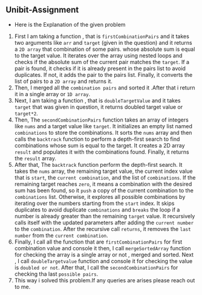 ## Unibit-Assignment
- Here is the Explanation of the given problem

1. First I am taking a function , that is `firstCombinationPairs` and it takes two arguments like `arr` and `target` (given in the question) and it returns a `2D array` that combination of some pairs. whose absolute sum is equal to the target value. It iterates over the array using nested loops and checks if the absolute sum of the current pair matches the `target`. If a pair is found, it checks if it is already present in the pairs list to avoid duplicates. If not, it adds the pair to the pairs list. Finally, it converts the list of pairs to a `2D array` and returns it.
2. Then, I merged all the `combination pairs` and sorted it .After that i return it in a single array or `1D array`.
3. Next, I am taking a function , that is `doubleTargetValue` and it takes `target` that was given in question, it returns doubled target value or `target*2`.
5. Then, The `secondCombinationPairs` function takes an array of integers like `nums` and a target value like `target`. It initializes an empty list named `combinations` to store the combinations. It sorts the `nums` array and then calls the `backtrack` function to perform a depth-first search to find combinations whose sum is equal to the target. It creates a 2D array `result` and populates it with the combinations found. Finally, it returns the `result` array.
6. After that, The `backtrack` function perform the depth-first search. It takes the `nums` array, the remaining target value, the current index value that is `start`, the `current combination`, and the list of `combinations`. If the remaining target reaches `zero`, it means a combination with the desired sum has been found, so it `push` a copy of the current combination to the `combinations` list. Otherwise, it explores all possible combinations by iterating over the numbers starting from the `start` index. It skips duplicates to avoid duplicate `combinations` and `breaks` the loop if a number is already greater than the remaining `target` value. It recursively calls itself with the updated parameters after adding the `current number` to the `combination`. After the recursive call `returns`, it removes the `last number` from the `current combination`.
7. Finally, I call all the function that are `firstCombinationPairs` for first combination value and console it then, I call `mergeSortedArray` function for checking the array is a single array or not , merged and sorted. Next , I call `doubleTargetvalue` function and console it for checking the value is `doubled or not`. After that, I call the `secondCombinationPairs` for checking tha last `possible pairs`. 
8. This way i solved this problem.If any queries are  arises please reach out to me.
